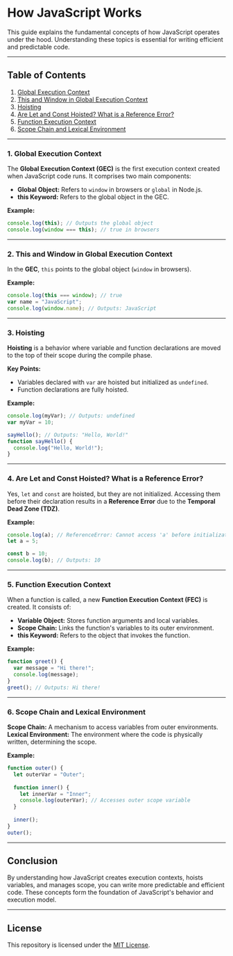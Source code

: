 # How JavaScript Works  

This guide explains the fundamental concepts of how JavaScript operates under the hood. Understanding these topics is essential for writing efficient and predictable code.

---

## Table of Contents  

1. [Global Execution Context](#1-global-execution-context)  
2. [This and Window in Global Execution Context](#2-this-and-window-in-global-execution-context)  
3. [Hoisting](#3-hoisting)  
4. [Are Let and Const Hoisted? What is a Reference Error?](#4-are-let-and-const-hoisted-what-is-a-reference-error)  
5. [Function Execution Context](#5-function-execution-context)  
6. [Scope Chain and Lexical Environment](#6-scope-chain-and-lexical-environment)  

---

### 1. Global Execution Context  

The **Global Execution Context (GEC)** is the first execution context created when JavaScript code runs. It comprises two main components:  
- **Global Object:** Refers to `window` in browsers or `global` in Node.js.  
- **this Keyword:** Refers to the global object in the GEC.  

**Example:**  
```javascript
console.log(this); // Outputs the global object
console.log(window === this); // true in browsers
```  

---

### 2. This and Window in Global Execution Context  

In the **GEC**, `this` points to the global object (`window` in browsers).  

**Example:**  
```javascript
console.log(this === window); // true
var name = "JavaScript";
console.log(window.name); // Outputs: JavaScript
```  

---

### 3. Hoisting  

**Hoisting** is a behavior where variable and function declarations are moved to the top of their scope during the compile phase.  

**Key Points:**  
- Variables declared with `var` are hoisted but initialized as `undefined`.  
- Function declarations are fully hoisted.  

**Example:**  
```javascript
console.log(myVar); // Outputs: undefined
var myVar = 10;

sayHello(); // Outputs: "Hello, World!"
function sayHello() {
  console.log("Hello, World!");
}
```  

---

### 4. Are Let and Const Hoisted? What is a Reference Error?  

Yes, `let` and `const` are hoisted, but they are not initialized. Accessing them before their declaration results in a **Reference Error** due to the **Temporal Dead Zone (TDZ)**.  

**Example:**  
```javascript
console.log(a); // ReferenceError: Cannot access 'a' before initialization
let a = 5;

const b = 10;
console.log(b); // Outputs: 10
```  

---

### 5. Function Execution Context  

When a function is called, a new **Function Execution Context (FEC)** is created. It consists of:  
- **Variable Object:** Stores function arguments and local variables.  
- **Scope Chain:** Links the function's variables to its outer environment.  
- **this Keyword:** Refers to the object that invokes the function.  

**Example:**  
```javascript
function greet() {
  var message = "Hi there!";
  console.log(message);
}
greet(); // Outputs: Hi there!
```  

---

### 6. Scope Chain and Lexical Environment  

**Scope Chain:** A mechanism to access variables from outer environments.  
**Lexical Environment:** The environment where the code is physically written, determining the scope.  

**Example:**  
```javascript
function outer() {
  let outerVar = "Outer";
  
  function inner() {
    let innerVar = "Inner";
    console.log(outerVar); // Accesses outer scope variable
  }
  
  inner();
}
outer();
```  

---

## Conclusion  

By understanding how JavaScript creates execution contexts, hoists variables, and manages scope, you can write more predictable and efficient code. These concepts form the foundation of JavaScript's behavior and execution model.  

---

## License  

This repository is licensed under the [MIT License](LICENSE).  